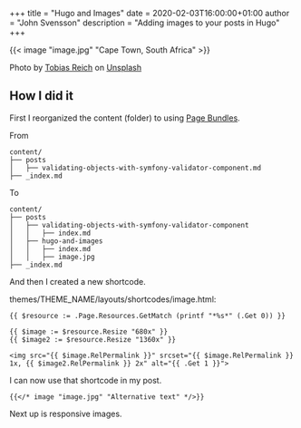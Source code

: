 +++
title = "Hugo and Images"
date = 2020-02-03T16:00:00+01:00
author = "John Svensson"
description = "Adding images to your posts in Hugo"
+++

{{< image "image.jpg" "Cape Town, South Africa" >}}

Photo by [Tobias Reich](https://unsplash.com/@electerious) on [Unsplash](https://unsplash.com/)

## How I did it

First I reorganized the content (folder) to using [Page Bundles](https://gohugo.io/content-management/page-bundles/).

From

```
content/
├── posts
│   ├── validating-objects-with-symfony-validator-component.md
├── _index.md
```

To

```
content/
├── posts
│   ├── validating-objects-with-symfony-validator-component
│   │   ├── index.md
│   ├── hugo-and-images
│   │   ├── index.md
│   │   ├── image.jpg
├── _index.md
```

And then I created a new shortcode.

themes/THEME_NAME/layouts/shortcodes/image.html:

```
{{ $resource := .Page.Resources.GetMatch (printf "*%s*" (.Get 0)) }}

{{ $image := $resource.Resize "680x" }}
{{ $image2 := $resource.Resize "1360x" }}

<img src="{{ $image.RelPermalink }}" srcset="{{ $image.RelPermalink }} 1x, {{ $image2.RelPermalink }} 2x" alt="{{ .Get 1 }}">
```

I can now use that shortcode in my post.

```
{{</* image "image.jpg" "Alternative text" */>}}
```

Next up is responsive images.
